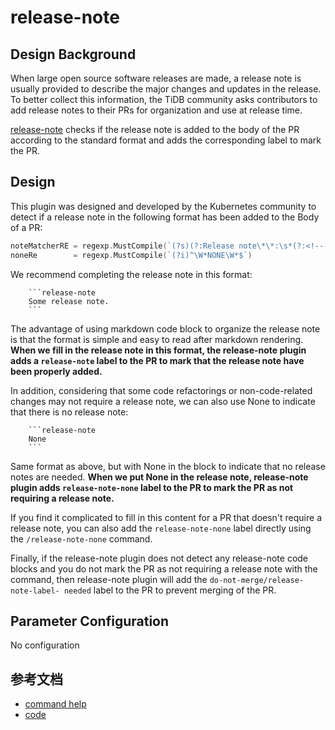 # release-note

## Design Background

When large open source software releases are made, a release note is usually provided to describe the major changes and updates in the release. To better collect this information, the TiDB community asks contributors to add release notes to their PRs for organization and use at release time.

[release-note](https://github.com/kubernetes/test-infra/tree/master/prow/plugins/releasenote) checks if the release note is added to the body of the PR according to the standard format and adds the corresponding label to mark the PR.

## Design

This plugin was designed and developed by the Kubernetes community to detect if a release note in the following format has been added to the Body of a PR:

```go
noteMatcherRE = regexp.MustCompile(`(?s)(?:Release note\*\*:\s*(?:<!--[^<>]*-->\s*)?` + "```(?:release-note)?|```release-note)(.+?)```")
noneRe        = regexp.MustCompile(`(?i)^\W*NONE\W*$`)
```

We recommend completing the release note in this format:

```
    ```release-note
    Some release note.
    ```
```

The advantage of using markdown code block to organize the release note is that the format is simple and easy to read after markdown rendering. **When we fill in the release note in this format, the release-note plugin adds a `release-note` label to the PR to mark that the release note have been properly added.**

In addition, considering that some code refactorings or non-code-related changes may not require a release note, we can also use None to indicate that there is no release note:

```
    ```release-note
    None
    ```
```

Same format as above, but with None in the block to indicate that no release notes are needed. **When we put None in the release note, release-note plugin adds `release-note-none` label to the PR to mark the PR as not requiring a release note.**

If you find it complicated to fill in this content for a PR that doesn't require a release note, you can also add the `release-note-none` label directly using the `/release-note-none` command.

Finally, if the release-note plugin does not detect any release-note code blocks and you do not mark the PR as not requiring a release note with the command, then release-note plugin will add the `do-not-merge/release-note-label- needed` label to the PR to prevent merging of the PR.

## Parameter Configuration 

No configuration

## 参考文档

- [command help](https://prow.tidb.io/command-help#release_note_none)
- [code](https://github.com/kubernetes/test-infra/tree/master/prow/plugins/releasenote)